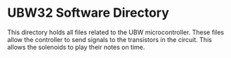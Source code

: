 # UBW32 Software Directory

This directory holds all files related to the UBW microcontroller. These files allow the controller to send signals to the transistors in the circuit. This allows the solenoids to play their notes on time. 
